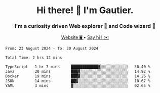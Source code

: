 <h1 align="center">Hi there! 👋 I'm Gautier.</h1>
<h3 align="center">I'm a curiosity driven Web explorer 🚀 and Code wizard 🧙</h3>

<p align="center">
  <a href="https://xisabla.github.io/">Website 🖥️ </a> •
  <a href="mailto:xisabla.dev@gmail.com">Say hi ! ✉️</a>
</p>

<!--START_SECTION:waka-->

```txt
From: 23 August 2024 - To: 30 August 2024

Total Time: 2 hrs 12 mins

TypeScript   1 hr 7 mins     ████████████▓░░░░░░░░░░░░   50.40 %
Java         20 mins         ███▓░░░░░░░░░░░░░░░░░░░░░   14.92 %
Docker       19 mins         ███▓░░░░░░░░░░░░░░░░░░░░░   14.26 %
JSON         14 mins         ██▓░░░░░░░░░░░░░░░░░░░░░░   10.67 %
YAML         3 mins          ▓░░░░░░░░░░░░░░░░░░░░░░░░   02.65 %
```

<!--END_SECTION:waka-->

